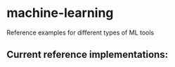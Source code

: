 # machine-learning
Reference examples for different types of ML tools

## Current reference implementations:
